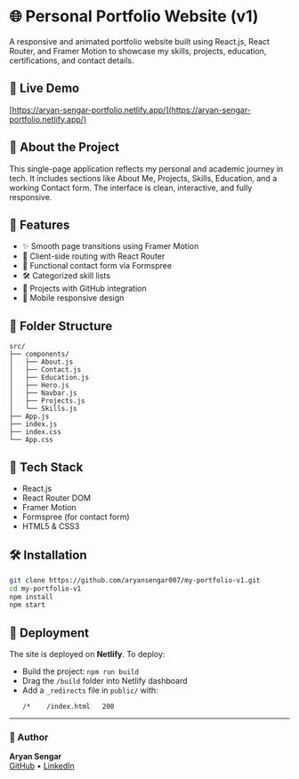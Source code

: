 # 🌐 Personal Portfolio Website (v1)

A responsive and animated portfolio website built using React.js, React Router, and Framer Motion to showcase my skills, projects, education, certifications, and contact details.

## 🔗 Live Demo
[https://aryan-sengar-portfolio.netlify.app/](https://aryan-sengar-portfolio.netlify.app/)

## 🧠 About the Project

This single-page application reflects my personal and academic journey in tech. It includes sections like About Me, Projects, Skills, Education, and a working Contact form. The interface is clean, interactive, and fully responsive.

## 🚀 Features

- ✨ Smooth page transitions using Framer Motion
- 🧭 Client-side routing with React Router
- 📝 Functional contact form via Formspree
- 🛠️ Categorized skill lists
- 📂 Projects with GitHub integration
- 📱 Mobile responsive design

## 📁 Folder Structure

```
src/
├── components/
│   ├── About.js
│   ├── Contact.js
│   ├── Education.js
│   ├── Hero.js
│   ├── Navbar.js
│   ├── Projects.js
│   └── Skills.js
├── App.js
├── index.js
├── index.css
└── App.css
```

## 🧰 Tech Stack

- React.js
- React Router DOM
- Framer Motion
- Formspree (for contact form)
- HTML5 & CSS3

## 🛠️ Installation

```bash
git clone https://github.com/aryansengar007/my-portfolio-v1.git
cd my-portfolio-v1
npm install
npm start
```

## 📄 Deployment

The site is deployed on **Netlify**. To deploy:
- Build the project: `npm run build`
- Drag the `/build` folder into Netlify dashboard
- Add a `_redirects` file in `public/` with:
  ```
  /*    /index.html   200
---

### 👤 Author

**Aryan Sengar**  
[GitHub](https://github.com/aryansengar007) • [LinkedIn](https://www.linkedin.com/in/aryan-sengar-786b96290/)
